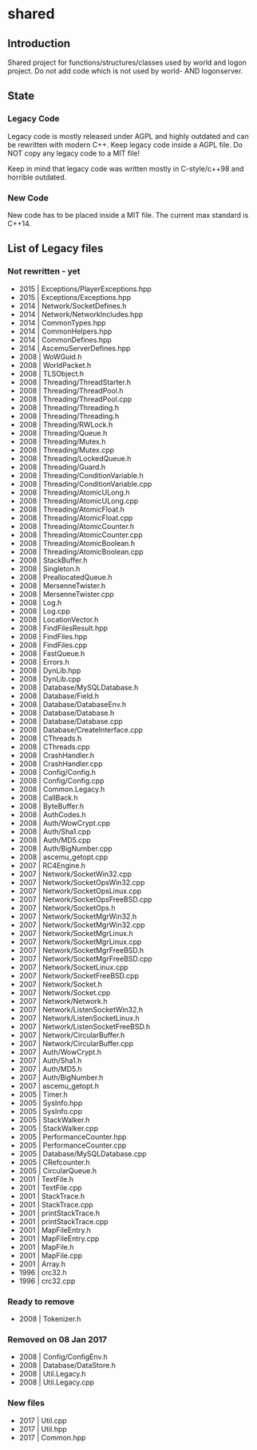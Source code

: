 ﻿# shared

## Introduction
Shared project for functions/structures/classes used by world and logon project.
Do not add code which is not used by world- AND logonserver.

## State
### Legacy Code
Legacy code is mostly released under AGPL and highly outdated and can be rewritten with modern C++.
Keep legacy code inside a AGPL file. Do NOT copy any legacy code to a MIT file!

Keep in mind that legacy code was written mostly in C-style/c++98 and horrible outdated.

### New Code
New code has to be placed inside a MIT file. The current max standard is C++14.

## List of Legacy files
### Not rewritten - yet
* 2015 | Exceptions/PlayerExceptions.hpp
* 2015 | Exceptions/Exceptions.hpp
* 2014 | Network/SocketDefines.h
* 2014 | Network/NetworkIncludes.hpp
* 2014 | CommonTypes.hpp
* 2014 | CommonHelpers.hpp
* 2014 | CommonDefines.hpp
* 2014 | AscemuServerDefines.hpp
* 2008 | WoWGuid.h
* 2008 | WorldPacket.h
* 2008 | TLSObject.h
* 2008 | Threading/ThreadStarter.h
* 2008 | Threading/ThreadPool.h
* 2008 | Threading/ThreadPool.cpp
* 2008 | Threading/Threading.h
* 2008 | Threading/Threading.h
* 2008 | Threading/RWLock.h
* 2008 | Threading/Queue.h
* 2008 | Threading/Mutex.h
* 2008 | Threading/Mutex.cpp
* 2008 | Threading/LockedQueue.h
* 2008 | Threading/Guard.h
* 2008 | Threading/ConditionVariable.h
* 2008 | Threading/ConditionVariable.cpp
* 2008 | Threading/AtomicULong.h
* 2008 | Threading/AtomicULong.cpp
* 2008 | Threading/AtomicFloat.h
* 2008 | Threading/AtomicFloat.cpp
* 2008 | Threading/AtomicCounter.h
* 2008 | Threading/AtomicCounter.cpp
* 2008 | Threading/AtomicBoolean.h
* 2008 | Threading/AtomicBoolean.cpp
* 2008 | StackBuffer.h
* 2008 | Singleton.h
* 2008 | PreallocatedQueue.h
* 2008 | MersenneTwister.h
* 2008 | MersenneTwister.cpp
* 2008 | Log.h
* 2008 | Log.cpp
* 2008 | LocationVector.h
* 2008 | FindFilesResult.hpp
* 2008 | FindFiles.hpp
* 2008 | FindFiles.cpp
* 2008 | FastQueue.h
* 2008 | Errors.h
* 2008 | DynLib.hpp
* 2008 | DynLib.cpp
* 2008 | Database/MySQLDatabase.h
* 2008 | Database/Field.h
* 2008 | Database/DatabaseEnv.h
* 2008 | Database/Database.h
* 2008 | Database/Database.cpp
* 2008 | Database/CreateInterface.cpp
* 2008 | CThreads.h
* 2008 | CThreads.cpp
* 2008 | CrashHandler.h
* 2008 | CrashHandler.cpp
* 2008 | Config/Config.h
* 2008 | Config/Config.cpp
* 2008 | Common.Legacy.h
* 2008 | CallBack.h
* 2008 | ByteBuffer.h
* 2008 | AuthCodes.h
* 2008 | Auth/WowCrypt.cpp
* 2008 | Auth/Sha1.cpp
* 2008 | Auth/MD5.cpp
* 2008 | Auth/BigNumber.cpp
* 2008 | ascemu_getopt.cpp
* 2007 | RC4Engine.h
* 2007 | Network/SocketWin32.cpp
* 2007 | Network/SocketOpsWin32.cpp
* 2007 | Network/SocketOpsLinux.cpp
* 2007 | Network/SocketOpsFreeBSD.cpp
* 2007 | Network/SocketOps.h
* 2007 | Network/SocketMgrWin32.h
* 2007 | Network/SocketMgrWin32.cpp
* 2007 | Network/SocketMgrLinux.h
* 2007 | Network/SocketMgrLinux.cpp
* 2007 | Network/SocketMgrFreeBSD.h
* 2007 | Network/SocketMgrFreeBSD.cpp
* 2007 | Network/SocketLinux.cpp
* 2007 | Network/SocketFreeBSD.cpp
* 2007 | Network/Socket.h
* 2007 | Network/Socket.cpp
* 2007 | Network/Network.h
* 2007 | Network/ListenSocketWin32.h
* 2007 | Network/ListenSocketLinux.h
* 2007 | Network/ListenSocketFreeBSD.h
* 2007 | Network/CircularBuffer.h
* 2007 | Network/CircularBuffer.cpp
* 2007 | Auth/WowCrypt.h
* 2007 | Auth/Sha1.h
* 2007 | Auth/MD5.h
* 2007 | Auth/BigNumber.h
* 2007 | ascemu_getopt.h
* 2005 | Timer.h
* 2005 | SysInfo.hpp
* 2005 | SysInfo.cpp
* 2005 | StackWalker.h
* 2005 | StackWalker.cpp
* 2005 | PerformanceCounter.hpp
* 2005 | PerformanceCounter.cpp
* 2005 | Database/MySQLDatabase.cpp
* 2005 | CRefcounter.h
* 2005 | CircularQueue.h
* 2001 | TextFile.h
* 2001 | TextFile.cpp
* 2001 | StackTrace.h
* 2001 | StackTrace.cpp
* 2001 | printStackTrace.h
* 2001 | printStackTrace.cpp
* 2001 | MapFileEntry.h
* 2001 | MapFileEntry.cpp
* 2001 | MapFile.h
* 2001 | MapFile.cpp
* 2001 | Array.h
* 1996 | crc32.h
* 1996 | crc32.cpp

### Ready to remove
* 2008 | Tokenizer.h

### Removed on 08 Jan 2017
* 2008 | Config/ConfigEnv.h
* 2008 | Database/DataStore.h
* 2008 | Util.Legacy.h
* 2008 | Util.Legacy.cpp

### New files
* 2017 | Util.cpp
* 2017 | Util.hpp
* 2017 | Common.hpp